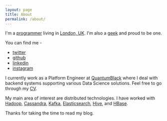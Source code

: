 ```yaml
---
layout: page
title: About
permalink: /about/
---
```


I'm a [programmer](https://xkcd.com/303/) living in [London, UK](https://en.wikipedia.org/wiki/London). I'm also a [geek](http://dilbert.com/strip/2014-06-21) and proud to be one.

You can find me -

- [twitter](https://twitter.com/jairamc)
- [github](https://github.com/jairamc)
- [linkedin](https://uk.linkedin.com/in/jairamc)
- [instagram](https://instagram.com/jairam)

I currently work as a Platform Engineer at [QuantumBlack](https://quantumblack.com) where I deal with backend systems supporting various Data Science solutions. Feel free to go through my [CV](/cv/).

My main area of interest are distributed technologies. I have worked with [Hadoop](http://hadoop.apache.org), [Cassandra](http://cassandra.apache.org), [Kafka](http://kafka.apache.org), [Elasticsearch](https://www.elastic.co/products/elasticsearch), [Hive](http://hive.apache.org), and [HBase]((http://hbase.apache.org),).

Thanks for taking the time to read my blog.
